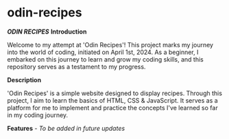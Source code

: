 # odin-recipes

**_ODIN RECIPES_**
**Introduction**

Welcome to my attempt at 'Odin Recipes'! This project marks my journey into the world of coding, initiated on April 1st, 2024. As a beginner, I embarked on this journey to learn and grow my coding skills, and this repository serves as a testament to my progress.

**Description**

'Odin Recipes' is a simple website designed to display recipes. Through this project, I aim to learn the basics of HTML, CSS & JavaScript. It serves as a platform for me to implement and practice the concepts I've learned so far in my coding journey.

**Features**
_- To be added in future updates_
